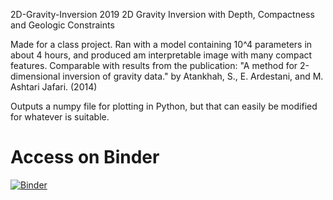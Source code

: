 2D-Gravity-Inversion 2019
2D Gravity Inversion with Depth, Compactness and Geologic Constraints

Made for a class project. Ran with a model containing 10^4 parameters
in about 4 hours, and produced am interpretable image with many compact
features. Comparable with results from the publication: "A method for
2-dimensional inversion of gravity data." by Atankhah, S., E. Ardestani,
and M. Ashtari Jafari. (2014)

Outputs a numpy file for plotting in Python, but that can easily be
modified for whatever is suitable.

# Access on Binder
[![Binder](https://mybinder.org/badge_logo.svg)](https://mybinder.org/v2/gh/c-mancuso/my-first-binder/HEAD)
